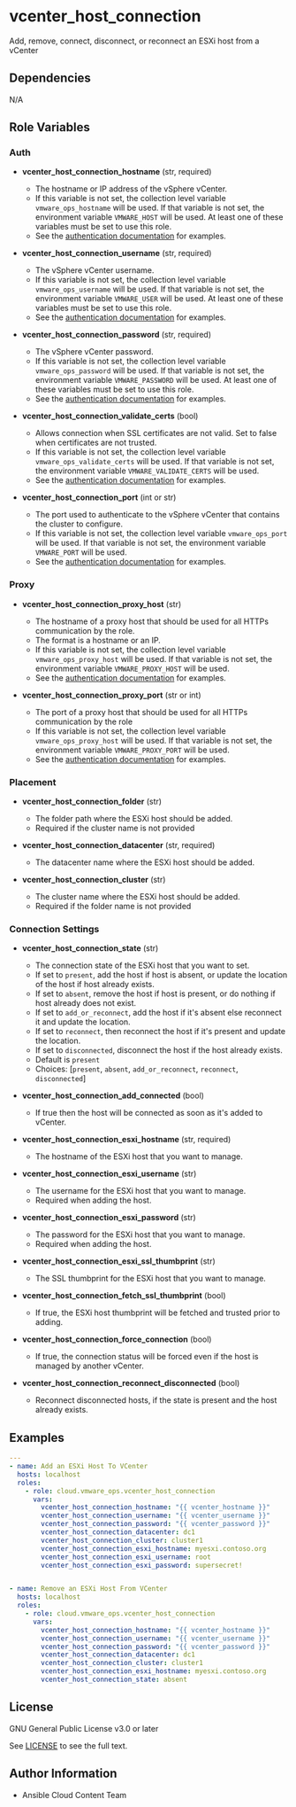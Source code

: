 # vcenter_host_connection

Add, remove, connect, disconnect, or reconnect an ESXi host from a vCenter

## Dependencies

N/A

## Role Variables

### Auth

- **vcenter_host_connection_hostname** (str, required)
    - The hostname or IP address of the vSphere vCenter.
    - If this variable is not set, the collection level variable `vmware_ops_hostname` will be used. If that variable is not set, the environment variable `VMWARE_HOST` will be used. At least one of these variables must be set to use this role.
    - See the [authentication documentation](https://github.com/redhat-cop/cloud.vmware_ops/blob/main/docs/authentication.md) for examples.

- **vcenter_host_connection_username** (str, required)
    - The vSphere vCenter username.
    - If this variable is not set, the collection level variable `vmware_ops_username` will be used. If that variable is not set, the environment variable `VMWARE_USER` will be used. At least one of these variables must be set to use this role.
    - See the [authentication documentation](https://github.com/redhat-cop/cloud.vmware_ops/blob/main/docs/authentication.md) for examples.

- **vcenter_host_connection_password** (str, required)
    - The vSphere vCenter password.
    - If this variable is not set, the collection level variable `vmware_ops_password` will be used. If that variable is not set, the environment variable `VMWARE_PASSWORD` will be used. At least one of these variables must be set to use this role.
    - See the [authentication documentation](https://github.com/redhat-cop/cloud.vmware_ops/blob/main/docs/authentication.md) for examples.

- **vcenter_host_connection_validate_certs** (bool)
    - Allows connection when SSL certificates are not valid. Set to false when certificates are not trusted.
    - If this variable is not set, the collection level variable `vmware_ops_validate_certs` will be used. If that variable is not set, the environment variable `VMWARE_VALIDATE_CERTS` will be used.
    - See the [authentication documentation](https://github.com/redhat-cop/cloud.vmware_ops/blob/main/docs/authentication.md) for examples.

- **vcenter_host_connection_port** (int or str)
    - The port used to authenticate to the vSphere vCenter that contains the cluster to configure.
    - If this variable is not set, the collection level variable `vmware_ops_port` will be used. If that variable is not set, the environment variable `VMWARE_PORT` will be used.
    - See the [authentication documentation](https://github.com/redhat-cop/cloud.vmware_ops/blob/main/docs/authentication.md) for examples.

### Proxy

- **vcenter_host_connection_proxy_host** (str)
    - The hostname of a proxy host that should be used for all HTTPs communication by the role.
    - The format is a hostname or an IP.
    - If this variable is not set, the collection level variable `vmware_ops_proxy_host` will be used. If that variable is not set, the environment variable `VMWARE_PROXY_HOST` will be used.
    - See the [authentication documentation](https://github.com/redhat-cop/cloud.vmware_ops/blob/main/docs/authentication.md) for examples.

- **vcenter_host_connection_proxy_port** (str or int)
    - The port of a proxy host that should be used for all HTTPs communication by the role
    - If this variable is not set, the collection level variable `vmware_ops_proxy_host` will be used. If that variable is not set, the environment variable `VMWARE_PROXY_PORT` will be used.
    - See the [authentication documentation](https://github.com/redhat-cop/cloud.vmware_ops/blob/main/docs/authentication.md) for examples.

### Placement

- **vcenter_host_connection_folder** (str)
    - The folder path where the ESXi host should be added.
    - Required if the cluster name is not provided

- **vcenter_host_connection_datacenter** (str, required)
    - The datacenter name where the ESXi host should be added.

- **vcenter_host_connection_cluster** (str)
    - The cluster name where the ESXi host should be added.
    - Required if the folder name is not provided

### Connection Settings

- **vcenter_host_connection_state** (str)
    - The connection state of the ESXi host that you want to set.
    - If set to `present`, add the host if host is absent, or update the location of the host if host already exists.
    - If set to `absent`, remove the host if host is present, or do nothing if host already does not exist.
    - If set to `add_or_reconnect`, add the host if it's absent else reconnect it and update the location.
    - If set to `reconnect`, then reconnect the host if it's present and update the location.
    - If set to `disconnected`, disconnect the host if the host already exists.
    - Default is `present`
    - Choices: [`present`, `absent`, `add_or_reconnect`, `reconnect`, `disconnected`]

- **vcenter_host_connection_add_connected** (bool)
    - If true then the host will be connected as soon as it's added to vCenter.

- **vcenter_host_connection_esxi_hostname** (str, required)
    - The hostname of the ESXi host that you want to manage.

- **vcenter_host_connection_esxi_username** (str)
    - The username for the ESXi host that you want to manage.
    - Required when adding the host.

- **vcenter_host_connection_esxi_password** (str)
    - The password for the ESXi host that you want to manage.
    - Required when adding the host.

- **vcenter_host_connection_esxi_ssl_thumbprint** (str)
    - The SSL thumbprint for the ESXi host that you want to manage.

- **vcenter_host_connection_fetch_ssl_thumbprint** (bool)
    - If true, the ESXi host thumbprint will be fetched and trusted prior to adding.

- **vcenter_host_connection_force_connection** (bool)
    - If true, the connection status will be forced even if the host is managed by another vCenter.

- **vcenter_host_connection_reconnect_disconnected** (bool)
    - Reconnect disconnected hosts, if the state is present and the host already exists.


## Examples

```yaml
---
- name: Add an ESXi Host To VCenter
  hosts: localhost
  roles:
    - role: cloud.vmware_ops.vcenter_host_connection
      vars:
        vcenter_host_connection_hostname: "{{ vcenter_hostname }}"
        vcenter_host_connection_username: "{{ vcenter_username }}"
        vcenter_host_connection_password: "{{ vcenter_password }}"
        vcenter_host_connection_datacenter: dc1
        vcenter_host_connection_cluster: cluster1
        vcenter_host_connection_esxi_hostname: myesxi.contoso.org
        vcenter_host_connection_esxi_username: root
        vcenter_host_connection_esxi_password: supersecret!


- name: Remove an ESXi Host From VCenter
  hosts: localhost
  roles:
    - role: cloud.vmware_ops.vcenter_host_connection
      vars:
        vcenter_host_connection_hostname: "{{ vcenter_hostname }}"
        vcenter_host_connection_username: "{{ vcenter_username }}"
        vcenter_host_connection_password: "{{ vcenter_password }}"
        vcenter_host_connection_datacenter: dc1
        vcenter_host_connection_cluster: cluster1
        vcenter_host_connection_esxi_hostname: myesxi.contoso.org
        vcenter_host_connection_state: absent
```

## License

GNU General Public License v3.0 or later

See [LICENSE](https://github.com/ansible-collections/cloud.aws_troubleshooting/blob/main/LICENSE) to see the full text.

## Author Information

- Ansible Cloud Content Team
